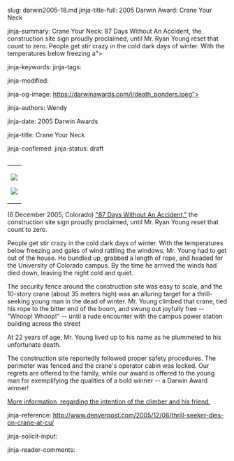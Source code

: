 slug: darwin2005-18.md
jinja-title-full: 2005 Darwin Award: Crane Your Neck

jinja-summary: Crane Your Neck: 87 Days Without An Accident, the construction site sign proudly proclaimed, until Mr. Ryan Young reset that count to zero. People get stir crazy in the cold dark days of winter. With the temperatures below freezing a">

jinja-keywords:
jinja-tags:

jinja-modified:

jinja-og-image: https://darwinawards.com/i/death_ponders.jpeg">

jinja-authors: Wendy

jinja-date: 2005 Darwin Awards


jinja-title: Crane Your Neck


jinja-confirmed:
jinja-status: draft
<TABLE border=0 align=right><TR><TD align=center>

<A href="/cgi/search.pl?keywords=category%3Dmacho&swishindex=stories.data&show_description=yes&maxdisplay=10&maxresults=50"><IMG src="/i/icon/macho.jpg" border=0></A>

<A href="/cgi/search.pl?keywords=category%3Dfall&swishindex=stories.data&show_description=yes&maxdisplay=10&maxresults=50"><IMG src="/i/icon/fall.jpg" border=0></A>

</TD></TR></TABLE>

(6 December 2005, Colorado) <U>"87 Days Without An Accident,"</U> the construction site sign proudly proclaimed, until Mr. Ryan Young reset that count to zero.

People get stir crazy in the cold dark days of winter. With the temperatures below freezing and gales of wind rattling the windows, Mr. Young had to get out of the house. He bundled up, grabbed a length of rope, and headed for the University of Colorado campus. By the time he arrived the winds had died down, leaving the night cold and quiet.

The security fence around the construction site was easy to scale, and the 10-story crane (about 35 meters high) was an alluring target for a thrill-seeking young man in the dead of winter. Mr. Young climbed that crane, tied his rope to the bitter end of the boom, and swung out joyfully free -- "Whoop! Whoop!" -- until a rude encounter with the campus power station building across the street

At 22 years of age, Mr. Young lived up to his name as he plummeted to his unfortunate death.

The construction site reportedly followed proper safety procedures. The
perimeter was fenced and the crane's operator cabin was locked. Our regrets
are offered to the family, while our award is offered to the young man for
exemplifying the qualities of a bold winner -- a Darwin Award winner!

<A href=http://publications.americanalpineclub.org/articles/13200604802/>More
information, regarding the intention of the climber and his friend.</A>

jinja-reference: <A href="http://publications.americanalpineclub.org/articles/13200604802/">http://www.denverpost.com/2005/12/06/thrill-seeker-dies-on-crane-at-cu/

jinja-solicit-input:

jinja-reader-comments:



<!--#include file=nav_2005.html -->


